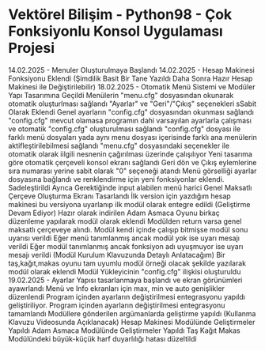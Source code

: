 # Vektörel Bilişim - Python98 - Çok Fonksiyonlu Konsol Uygulaması Projesi
14.02.2025 - Menuler Oluşturulmaya Başlandı
14.02.2025 - Hesap Makinesi Fonksiyonu Eklendi (Şimdilik Basit Bir Tane Yazıldı Daha Sonra Hazır Hesap Makinesi ile Değiştirilebilir)
18.02.2025 - Otomatik Menü Sistemi ve Modüler Yapı Tasarımına Geçildi
Menülerin "menu.cfg" dosyasından okunarak otomatik oluşturlması sağlandı
"Ayarlar" ve "Geri"/"Çıkış" seçenekleri sSabit Olarak Eklendi
Genel ayarların "config.cfg" dosyasından okunması sağlandı
"config.cfg" mevcut olamasa programın dahi varsayılan ayarlarla çalışması ve otomatik "config.cfg" oluşturulması sağlandı
"config.cfg" dosyası ile farklı menü dosyaları yada aynı menu dosyası içerisinde farklı ana menülerin aktifleştirilebilmesi sağlandı
"menu.cfg" dosyasındaki seçenekler ile otomatik olarak iilgili nesnenin çağırılması üzerinde çalışılıyor
Yeni tasarıma göre otomatik çerçeveli konsol ekranı sağlandı
Geri dön ve Çıkış eylemlerine sıra numarası yerine sabit olarak "0" seçeneği atandı
Menü görselliği ayarlar dosyasına bağlandı ve renklendirme için yeni fonksiyonlar eklendi. Sadeleştirildi
Ayrıca Gerektiğinde input alabilen menü harici Genel Maksatlı Çerçeve Oluşturma Ekranı Tasarlandı
İlk version için yazdığım hesap makinesi bu versiyona uyarlanıp ilk modül olarak entegre edildi (Geliştirme Devam Ediyor)
Hazır olarak indirilen Adam Asmaca Oyunu birkaç düzenleme yapılarak modül olarak eklendi
Modülden return varsa genel maksatlı çerçeveye alındı. Modül kendi içinde çalışıp bitmişse modül sonu uyarısı verildi
Eğer menü tanımlanmış ancak modül yok ise uyarı mesajı verildi
Eğer modül tanımlanmış ancak fonksiyon adı uyuşmuyor ise uyarı mesajı verildi (Modül Kurulum Klavuzunda Detaylı Anlatacağım)
Bir taş,kağıt,makas oyunu tam uyumlu modül örneği olacak şekilde yazılarak modül olarak eklendi
Modül Yükleyicinin "config.cfg" ilişkisi oluşturuldu
19.02.2025 - Ayarlar Yapısı tasarlanmaya başlandı ve ekran görünümleri ayawrlandı
Menü ve Info ekranları için max, min ve auto genişlikler düzenlendi
Program içinden ayarların değiştirilmesi entegrasyonu yapıldı geliştiriliyor.
Program içinden ayarların değiştirilmesi entegrasyonu tamamlandı
Modüllere gönderilen argümanlarda geliştirme yapıldı (Kullanma Klavuzu Videosunda Açıklanacak)
Hesap Makinesi Modülünde Geliştirmeler Yapıldı
Adam Asmaca Modülünde Geliştirmeler Yapıldı
Taş Kağıt Makas Modülündeki büyük-küçük harf duyarlılığı hatası düzeltildi

